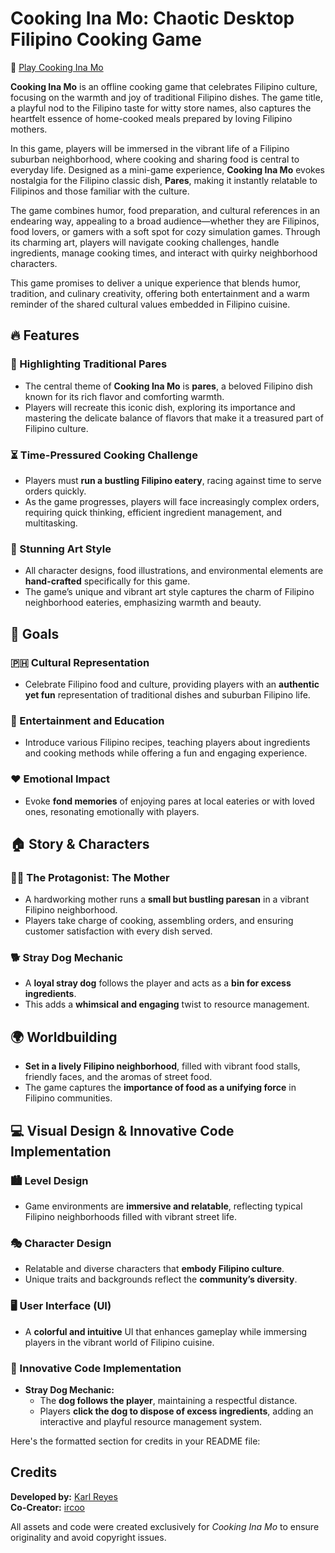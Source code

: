 # Cooking Ina Mo: Chaotic Desktop Filipino Cooking Game  
🔗 [Play Cooking Ina Mo](https://jkarleris.github.io/CookingInaM0/)  

**Cooking Ina Mo** is an offline cooking game that celebrates Filipino culture, focusing on the warmth and joy of traditional Filipino dishes. The game title, a playful nod to the Filipino taste for witty store names, also captures the heartfelt essence of home-cooked meals prepared by loving Filipino mothers.  

In this game, players will be immersed in the vibrant life of a Filipino suburban neighborhood, where cooking and sharing food is central to everyday life. Designed as a mini-game experience, **Cooking Ina Mo** evokes nostalgia for the Filipino classic dish, **Pares**, making it instantly relatable to Filipinos and those familiar with the culture.  

The game combines humor, food preparation, and cultural references in an endearing way, appealing to a broad audience—whether they are Filipinos, food lovers, or gamers with a soft spot for cozy simulation games. Through its charming art, players will navigate cooking challenges, handle ingredients, manage cooking times, and interact with quirky neighborhood characters.  

This game promises to deliver a unique experience that blends humor, tradition, and culinary creativity, offering both entertainment and a warm reminder of the shared cultural values embedded in Filipino cuisine.  

## 🔥 Features  

### 🍛 Highlighting Traditional Pares  
- The central theme of **Cooking Ina Mo** is **pares**, a beloved Filipino dish known for its rich flavor and comforting warmth.  
- Players will recreate this iconic dish, exploring its importance and mastering the delicate balance of flavors that make it a treasured part of Filipino culture.  

### ⏳ Time-Pressured Cooking Challenge  
- Players must **run a bustling Filipino eatery**, racing against time to serve orders quickly.  
- As the game progresses, players will face increasingly complex orders, requiring quick thinking, efficient ingredient management, and multitasking.  

### 🎨 Stunning Art Style  
- All character designs, food illustrations, and environmental elements are **hand-crafted** specifically for this game.  
- The game’s unique and vibrant art style captures the charm of Filipino neighborhood eateries, emphasizing warmth and beauty.  

## 🎯 Goals  

### 🇵🇭 Cultural Representation  
- Celebrate Filipino food and culture, providing players with an **authentic yet fun** representation of traditional dishes and suburban Filipino life.  

### 📖 Entertainment and Education  
- Introduce various Filipino recipes, teaching players about ingredients and cooking methods while offering a fun and engaging experience.  

### ❤️ Emotional Impact  
- Evoke **fond memories** of enjoying pares at local eateries or with loved ones, resonating emotionally with players.  

## 🏠 Story & Characters  

### 👩‍🍳 The Protagonist: The Mother  
- A hardworking mother runs a **small but bustling paresan** in a vibrant Filipino neighborhood.  
- Players take charge of cooking, assembling orders, and ensuring customer satisfaction with every dish served.  

### 🐕 Stray Dog Mechanic  
- A **loyal stray dog** follows the player and acts as a **bin for excess ingredients**.  
- This adds a **whimsical and engaging** twist to resource management.  

## 🌍 Worldbuilding  

- **Set in a lively Filipino neighborhood**, filled with vibrant food stalls, friendly faces, and the aromas of street food.  
- The game captures the **importance of food as a unifying force** in Filipino communities.  

## 💻 Visual Design & Innovative Code Implementation  

### 🏙️ Level Design  
- Game environments are **immersive and relatable**, reflecting typical Filipino neighborhoods filled with vibrant street life.  

### 🎭 Character Design  
- Relatable and diverse characters that **embody Filipino culture**.  
- Unique traits and backgrounds reflect the **community’s diversity**.  

### 🖥️ User Interface (UI)  
- A **colorful and intuitive** UI that enhances gameplay while immersing players in the vibrant world of Filipino cuisine.  

### 🧩 Innovative Code Implementation  
- **Stray Dog Mechanic:**  
  - The **dog follows the player**, maintaining a respectful distance.  
  - Players **click the dog to dispose of excess ingredients**, adding an interactive and playful resource management system.  

Here's the formatted section for credits in your README file:  

## Credits

**Developed by:** [Karl Reyes](https://github.com/jkarleris)  
**Co-Creator:** [ircoo](https://github.com/ircoo)  

All assets and code were created exclusively for *Cooking Ina Mo* to ensure originality and avoid copyright issues.
 

